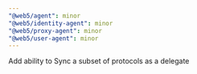 ```yaml
---
"@web5/agent": minor
"@web5/identity-agent": minor
"@web5/proxy-agent": minor
"@web5/user-agent": minor
---
```


Add ability to Sync a subset of protocols as a delegate
